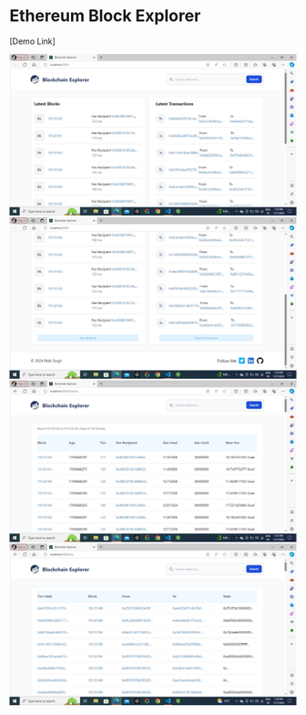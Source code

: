 # Ethereum Block Explorer

[Demo Link]







<img src="./img/blockchain explorer 1.png">
<img src="./img/blockchain explorer 2.png">
<img src="./img/blockchain explorer 3.png">
<img src="./img/blockchain explorer 4.png">
